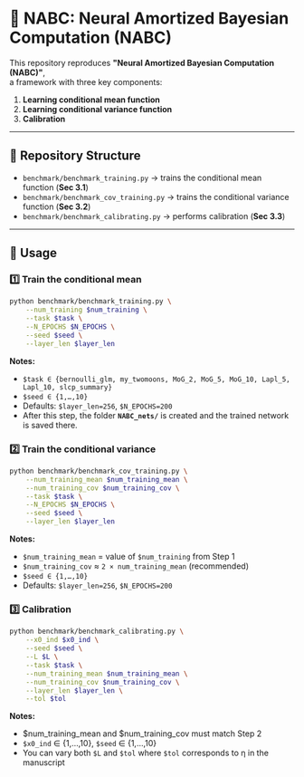# 🔮 NABC: Neural Amortized Bayesian Computation (NABC)

This repository reproduces **"Neural Amortized Bayesian Computation (NABC)"**,  
a framework with three key components:

1. **Learning conditional mean function**  
2. **Learning conditional variance function**  
3. **Calibration**

---

## 📂 Repository Structure
- `benchmark/benchmark_training.py` → trains the conditional mean function (**Sec 3.1**)  
- `benchmark/benchmark_cov_training.py` → trains the conditional variance function (**Sec 3.2**)  
- `benchmark/benchmark_calibrating.py` → performs calibration (**Sec 3.3**)  

---

## 🚀 Usage

### 1️⃣ Train the conditional mean
```bash
python benchmark/benchmark_training.py \
    --num_training $num_training \
    --task $task \
    --N_EPOCHS $N_EPOCHS \
    --seed $seed \
    --layer_len $layer_len
```
**Notes:**
- `$task ∈ {bernoulli_glm, my_twomoons, MoG_2, MoG_5, MoG_10, Lapl_5, Lapl_10, slcp_summary}`
- `$seed ∈ {1,…,10}`
- Defaults: `$layer_len=256`, `$N_EPOCHS=200`
- After this step, the folder **`NABC_nets/`** is created and the trained network is saved there.


### 2️⃣ Train the conditional variance
```bash
python benchmark/benchmark_cov_training.py \
    --num_training_mean $num_training_mean \
    --num_training_cov $num_training_cov \
    --task $task \
    --N_EPOCHS $N_EPOCHS \
    --seed $seed \
    --layer_len $layer_len
```
**Notes:**
- `$num_training_mean` = value of `$num_training` from Step 1  
- `$num_training_cov` ≈ `2 × num_training_mean` (recommended)  
- `$seed ∈ {1,…,10}`  
- Defaults: `$layer_len=256`, `$N_EPOCHS=200`

### 3️⃣ Calibration
```bash
python benchmark/benchmark_calibrating.py \
    --x0_ind $x0_ind \
    --seed $seed \
    --L $L \
    --task $task \
    --num_training_mean $num_training_mean \
    --num_training_cov $num_training_cov \
    --layer_len $layer_len \
    --tol $tol
```
**Notes:**
- $num_training_mean and $num_training_cov must match Step 2
- `$x0_ind` ∈ {1,…,10}, `$seed` ∈ {1,…,10}
- You can vary both `$L` and `$tol` where `$tol` corresponds to η in the manuscript
